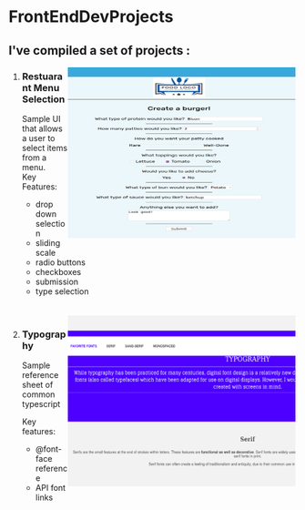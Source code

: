 # FrontEndDevProjects
<h2> I've compiled a set of projects :</h2>
  <img align="right" src="images/restuarant.png" width="400" height="300"/>
<ol>
  <li><h3>Restuarant Menu Selection</h3></li>
  <p> Sample UI that allows a user to select items from a menu. <br>Key Features:</p>
  <ul>
     <li>drop down selection</li>
     <li>sliding scale</li>
      <li>radio buttons</li>
       <li>checkboxes</li>
      <li>submission</li>
      <li>type selection</li>
     </ul>

  <br> 
  <br>
  <img align="right" src="images/typography_ref.png" width="400" height="300"/>
  <li><h3>Typography</h3></li>
  <p>Sample reference sheet of common typescript</p>
  <p>Key features:</p>
  <ul>
    <li>@font-face reference</li>
    <li>API font links</li>
  </ul>
</ol>
<br> 
<br>


